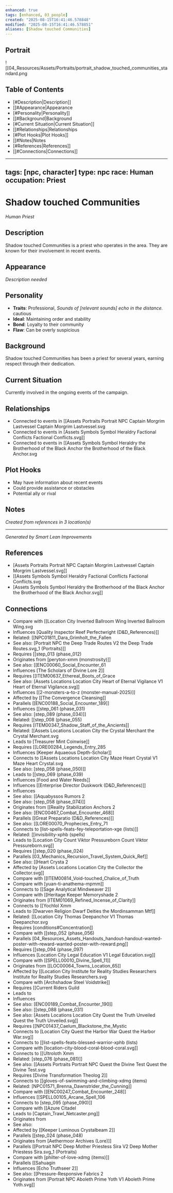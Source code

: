 ```yaml
---
enhanced: true
tags: [enhanced, 03_people]
created: "2025-08-15T16:41:46.578848"
modified: "2025-08-15T16:41:46.578851"
aliases: [Shadow touched Communities]
---
```


## Portrait
![[04_Resources/Assets/Portraits/portrait_shadow_touched_communities_standard.png

## Table of Contents
- [#Description|Description]]
- [[#Appearance|Appearance
- [#Personality|Personality]]
- [[#Background|Background
- [#Current Situation|Current Situation]]
- [[#Relationships|Relationships
- [#Plot Hooks|Plot Hooks]]
- [[#Notes|Notes
- [#References|References]]
- [[#Connections|Connections]]

---
tags: [npc, character]
type: npc
race: Human
occupation: Priest
---

# Shadow touched Communities

*Human Priest*

## Description
Shadow touched Communities is a priest who operates in the area. They are known for their involvement in recent events.

## Appearance
*Description needed*

## Personality
- **Traits**: Professional,
*Sounds of [relevant sounds] echo in the distance.* cautious
- **Ideal**: Maintaining order and stability
- **Bond**: Loyalty to their community
- **Flaw**: Can be overly suspicious

## Background
Shadow touched Communities has been a priest for several years, earning respect through their dedication.

## Current Situation
Currently involved in the ongoing events of the campaign.

## Relationships
- Connected to events in [[Assets Portraits Portrait NPC Captain Morgrim Lastvessel Captain Morgrim Lastvessel.svg
- Connected to events in [Assets Symbols Symbol Heraldry Factional Conflicts Factional Conflicts.svg]]
- Connected to events in [[Assets Symbols Symbol Heraldry the Brotherhood of the Black Anchor the Brotherhood of the Black Anchor.svg

## Plot Hooks
- May have information about recent events
- Could provide assistance or obstacles
- Potential ally or rival

## Notes
*Created from references in 3 location(s)*

---
*Generated by Smart Lean Improvements*

## References

- [Assets Portraits Portrait NPC Captain Morgrim Lastvessel Captain Morgrim Lastvessel.svg]]
- [[Assets Symbols Symbol Heraldry Factional Conflicts Factional Conflicts.svg
- [Assets Symbols Symbol Heraldry the Brotherhood of the Black Anchor the Brotherhood of the Black Anchor.svg]]

## Connections

- Compare with [[Location City Inverted Ballroom Wing Inverted Ballroom Wing.svg
- Influences [Quality Inspector Reef Perfectwright (D&D_References)]]
- Related: [[NPC01811_Dara_Grimholt_the_Fallen
- See also: [Portrait NPC the Deep Trade Routes V2 the Deep Trade Routes.svg_1 (Portraits)]]
- Requires [[step_013 (phase_012)
- Originates from [peryton-xmm (monstrosity)]]
- See also: [[ENC00060_Social_Encounter_61
- Influences [The Scholars of Divine Lore 2]]
- Requires [[ITEM00637_Ethereal_Boots_of_Grace
- See also: [Assets Locations Location City Heart of Eternal Vigilance V1 Heart of Eternal Vigilance.svg]]
- Influences [[2-monsters-a-to-z (monster-manual-2025)]]
- Affected by [[The Convergence Cleansing]]
- Parallels [[ENC00188_Social_Encounter_189]]
- Influences [[step_061 (phase_031)
- See also: [step_089 (phase_034)]]
- Related: [[step_008 (phase_055)
- Requires [ITEM00347_Shadow_Staff_of_the_Ancients]]
- Related: [[Assets Locations Location City the Crystal Merchant the Crystal Merchant.svg
- Leads to [Treasurer Mint Coinwise]]
- Requires [[LORE00284_Legends_Entry_285
- Influences [Keeper Aquaeous Depth-Scholar]]
- Connects to [[Assets Locations Location City Maze Heart Crystal V1 Maze Heart Crystal.svg
- See also: [step_058 (phase_050)]]
- Leads to [[step_069 (phase_039)
- Influences [Food and Water Needs]]
- Influences [[Enterprise Director Duskwork (D&D_References)]]
- Influences
- See also: [[Aquabyssos Rumors 2
- See also: [step_058 (phase_074)]]
- Originates from [[Reality Stabilization Anchors 2
- See also: [ENC00467_Combat_Encounter_468]]
- Parallels [[Great Preparatio (D&D_References)]]
- See also: [[LORE00070_Prophecies_Entry_71
- Connects to [list-spells-feats-fey-teleportation-xge (lists)]]
- Related: [[invisibility-xphb (spells)
- Leads to [Location City Count Viktor Pressureborn Count Viktor Pressureborn.svg]]
- Requires [[step_020 (phase_024)
- Parallels [03_Mechanics_Recursion_Travel_System_Quick_Ref]]
- See also: [[Heart Crysta 2
- Affected by [Assets Locations Location City the Collector the Collector.svg]]
- Compare with [[ITEM00814_Void-touched_Chalice_of_Truth
- Compare with [yuan-ti-anathema-mpmm]]
- Connects to [[Sage Analytical Mindweaver 2]]
- Compare with [[Heritage Keeper Memoryshade 2
- Originates from [ITEM01069_Refined_Incense_of_Clarity]]
- Connects to [[Yochlol Xmm
- Leads to [Dwarven Religion Dwarf Deities the Mordinsamman Mtf]]
- Related: [[Location City Thomas Deepanchor V1 Thomas Deepanchor.svg
- Requires [conditions#Concentration]]
- Compare with [[step_052 (phase_056)
- Parallels [04_Resources_Assets_Handouts_handout-handout-wanted-poster-with-reward-wanted-poster-with-reward.png]]
- Requires [[step_094 (phase_097)
- Influences [Location City Legal Education V1 Legal Education.svg]]
- Compare with [[SPELL00010_Divine_Spell_11]]
- Originates from [[LOC00064_Towns_Location_65]]
- Affected by [[Location City Institute for Reality Studies Researchers Institute for Reality Studies Researchers.svg
- Compare with [Archshadow Steel Voidstrike]]
- Requires [[Current Riders Guild
- Leads to
- Influences
- See also: [ENC00189_Combat_Encounter_190]]
- See also: [[step_088 (phase_031)
- See also: [Assets Locations Location City Quest the Truth Unveiled Quest the Truth Unveiled.svg]]
- Requires [[NPC01437_Caelum_Blackstone_the_Mystic
- Connects to [Location City Quest the Harbor War Quest the Harbor War.svg]]
- Connects to [[list-spells-feats-blessed-warrior-xphb (lists)
- Compare with [location-city-blood-coral-blood-coral.svg]]
- Connects to [[Ultroloth Xmm
- Related: [step_076 (phase_081)]]
- See also: [[Assets Portraits Portrait NPC Quest the Divine Test Quest the Divine Test.svg
- Requires [Divine Transformation Theolog 2]]
- Connects to [[gloves-of-swimming-and-climbing-xdmg (items)
- Related: [NPC01571_Brenna_Dawnstrider_the_Cunning]]
- Compare with [[ENC00247_Combat_Encounter_248]]
- Influences [[SPELL00105_Arcane_Spell_106
- Connects to [step_095 (phase_090)]]
- Compare with [[Azure Citadel
- Leads to [Captain_Trawl_Netcaster.png]]
- Originates from
- See also:
- Affected by [[Keeper Luminous Crystalbeam 2]]
- Parallels [[step_024 (phase_048)
- Originates from [Aethermoor Archives (Lore)]]
- Parallels [[Portrait NPC Deep Mother Priestess Sira V2 Deep Mother Priestess Sira.svg_1 (Portraits)
- Compare with [philter-of-love-xdmg (items)]]
- Parallels [[Sahuagin
- Influences [Echo Truthseer 2]]
- See also: [[Pressure-Responsive Fabrics 2
- Originates from [Portrait NPC Aboleth Prime Yoth V1 Aboleth Prime Yoth.svg]]